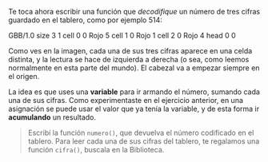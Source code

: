 Te toca ahora escribir una función que _decodifique_ un número de tres cifras guardado en el tablero, como por ejemplo 514:

<gs-board>
  GBB/1.0
    size 3 1
    cell 0 0 Rojo 5
    cell 1 0 Rojo 1
    cell 2 0 Rojo 4
    head 0 0
</gs-board>

Como ves en la imagen, cada una de sus tres cifras aparece en una celda distinta, y la lectura se hace de izquierda a derecha (o sea, como leemos normalmente en esta parte del mundo). El cabezal va a empezar siempre en el origen.

La idea es que uses una **variable** para ir armando el número, sumando cada una de sus cifras. Como experimentaste en el ejercicio anterior, en una asignación se puede usar el valor que ya tenía la variable, y de esta forma ir **acumulando** un resultado.

> Escribí la función `numero()`, que devuelva el número codificado en el tablero. Para leer cada una de sus cifras del tablero, te regalamos una función `cifra()`, buscala en la Biblioteca.